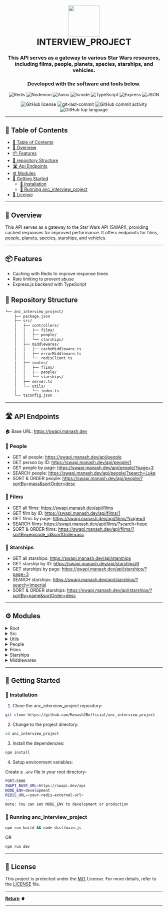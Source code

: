 <div align="center">
<h1 align="center">
<img src="https://github.com/ManashJBofficial/anc_interview_project/assets/51418862/8be87acb-07e3-4db4-b18e-4c72f8300690" width="100" />
<br>INTERVIEW_PROJECT</h1>
<h3>This API serves as a gateway to various Star Wars resources, including films, people, planets, species, starships, and vehicles.</h3>
<h3>Developed with the software and tools below.</h3>

<p align="center">
<img src="https://img.shields.io/badge/Redis-DC382D.svg?style=flat-square&logo=Redis&logoColor=white" alt="Redis" />
<img src="https://img.shields.io/badge/Nodemon-76D04B.svg?style=flat-square&logo=Nodemon&logoColor=white" alt="Nodemon" />
<img src="https://img.shields.io/badge/Axios-5A29E4.svg?style=flat-square&logo=Axios&logoColor=white" alt="Axios" />
<img src="https://img.shields.io/badge/tsnode-3178C6.svg?style=flat-square&logo=ts-node&logoColor=white" alt="tsnode" />
<img src="https://img.shields.io/badge/TypeScript-3178C6.svg?style=flat-square&logo=TypeScript&logoColor=white" alt="TypeScript" />
<img src="https://img.shields.io/badge/Express-000000.svg?style=flat-square&logo=Express&logoColor=white" alt="Express" />
<img src="https://img.shields.io/badge/JSON-000000.svg?style=flat-square&logo=JSON&logoColor=white" alt="JSON" />
</p>
<img src="https://img.shields.io/github/license/ManashJBofficial/anc_interview_project?style=flat-square&color=5D6D7E" alt="GitHub license" />
<img src="https://img.shields.io/github/last-commit/ManashJBofficial/anc_interview_project?style=flat-square&color=5D6D7E" alt="git-last-commit" />
<img src="https://img.shields.io/github/commit-activity/m/ManashJBofficial/anc_interview_project?style=flat-square&color=5D6D7E" alt="GitHub commit activity" />
<img src="https://img.shields.io/github/languages/top/ManashJBofficial/anc_interview_project?style=flat-square&color=5D6D7E" alt="GitHub top language" />
</div>

---

## 📖 Table of Contents
- [📖 Table of Contents](#-table-of-contents)
- [📍 Overview](#-overview)
- [📦 Features](#-features)
- [📂 repository Structure](#-repository-structure)
- [🛣 Api Endpoints](#-api-endpoints)
- [⚙️ Modules](#modules)
- [🚀 Getting Started](#-getting-started)
    - [🔧 Installation](#-installation)
    - [🤖 Running anc_interview_project](#-running-anc_interview_project)
- [📄 License](#-license)

---


## 📍 Overview

This API serves as a gateway to the Star Wars API (SWAPI), providing cached responses for improved performance. It offers endpoints for films, people, planets, species, starships, and vehicles.

---

## 📦 Features

- Caching with Redis to improve response times
- Rate limiting to prevent abuse
- Express.js backend with TypeScript


## 📂 Repository Structure

```sh
└── anc_interview_project/
    ├── package.json
    ├── src/
    │   ├── controllers/
    │   │   ├── films/
    │   │   ├── people/
    │   │   └── starships/
    │   ├── middlewares/
    │   │   ├── cacheMiddleware.ts
    │   │   ├── errorMiddleware.ts
    │   │   └── redisClient.ts
    │   ├── routes/
    │   │   ├── flims/
    │   │   ├── people/
    │   │   └── starships/
    │   ├── server.ts
    │   └── utils/
    │       └── index.ts
    └── tsconfig.json

```

---
## 🛣 API Endpoints

 :house: Base URL: https://swapi.manash.dev

### 👤 People

- GET all people: https://swapi.manash.dev/api/people
- GET person by ID: https://swapi.manash.dev/api/people/1  
- GET people by page: https://swapi.manash.dev/api/people/?page=3
- SEARCH people: https://swapi.manash.dev/api/people/?search=Luke  
- SORT & ORDER people: https://swapi.manash.dev/api/people/?sortBy=mass&sortOrder=desc

### 🎥 Films 

- GET all films: https://swapi.manash.dev/api/films
- GET film by ID: https://swapi.manash.dev/api/films/1
- GET films by page: https://swapi.manash.dev/api/films/?page=3 
- SEARCH films: https://swapi.manash.dev/api/films/?search=hope
- SORT & ORDER films: https://swapi.manash.dev/api/films/?sortBy=episode_id&sortOrder=asc

### 🚀 Starships

- GET all starships: https://swapi.manash.dev/api/starships
- GET starship by ID: https://swapi.manash.dev/api/starships/9
- GET starships by page: https://swapi.manash.dev/api/starships/?page=3
- SEARCH starships: https://swapi.manash.dev/api/starships/?search=Imperial
- SORT & ORDER starships: https://swapi.manash.dev/api/starships/?sortBy=name&sortOrder=desc


---

## ⚙️ Modules

<details closed><summary>Root</summary>

| File                                                                                               | Summary       |
| ---                                                                                                | ---           |
| [tsconfig.json](https://github.com/ManashJBofficial/anc_interview_project/blob/main/tsconfig.json) | ► Typescript Configuration File |
| [package.json](https://github.com/ManashJBofficial/anc_interview_project/blob/main/package.json)   | ► Npm Package Manager File |

</details>

<details closed><summary>Src</summary>

| File                                                                                           | Summary       |
| ---                                                                                            | ---           |
| [server.ts](https://github.com/ManashJBofficial/anc_interview_project/blob/main/src/server.ts) | ► Entrypoint of the API |

</details>

<details closed><summary>Utils</summary>

| File                                                                                               | Summary       |
| ---                                                                                                | ---           |
| [index.ts](https://github.com/ManashJBofficial/anc_interview_project/blob/main/src/utils/index.ts) | ► Main utility function File |

</details>

<details closed><summary>People</summary>

| File                                                                                                                                              | Summary       |
| ---                                                                                                                                               | ---           |
| [peopleRoute.ts](https://github.com/ManashJBofficial/anc_interview_project/blob/main/src/routes/people/peopleRoute.ts)                            | ► People Route API File |
| [getPeopleById.ts](https://github.com/ManashJBofficial/anc_interview_project/blob/main/src/controllers/people/getPeopleById.ts)                   | ► People Controller File to get people data by ID |
| [getAllPeopleController.ts](https://github.com/ManashJBofficial/anc_interview_project/blob/main/src/controllers/people/getAllPeopleController.ts) | ► People Controller File to get all peoples data |

</details>

<details closed><summary>Flims</summary>

| File                                                                                                                | Summary       |
| ---                                                                                                                 | ---           |
| [filmsRoute.ts](https://github.com/ManashJBofficial/anc_interview_project/blob/main/src/routes/flims/filmsRoute.ts) | ► Films Route API File |
| [getFilmsController.ts](https://github.com/ManashJBofficial/anc_interview_project/blob/main/src/controllers/films/getFilmsController.ts) | ► Films Controller File to get all films data |
| [getFilmsById.ts](https://github.com/ManashJBofficial/anc_interview_project/blob/main/src/controllers/films/getFilmsById.ts)             | ► Films Controller File to get films data by ID |

</details>

<details closed><summary>Starships</summary>

| File                                                                                                                                                 | Summary       |
| ---                                                                                                                                                  | ---           |
| [starShipsRoute.ts](https://github.com/ManashJBofficial/anc_interview_project/blob/main/src/routes/starships/starShipsRoute.ts)                      | ► Starships Route API File |
| [getStarshipsController.ts](https://github.com/ManashJBofficial/anc_interview_project/blob/main/src/controllers/starships/getStarshipsController.ts) | ► Starships Controller File to get all starships data  |
| [getStarshipsById.ts](https://github.com/ManashJBofficial/anc_interview_project/blob/main/src/controllers/starships/getStarshipsById.ts)             | ► Starships Controller File to get starships data by ID |

</details>

<details closed><summary>Middlewares</summary>

| File                                                                                                                         | Summary       |
| ---                                                                                                                          | ---           |
| [errorMiddleware.ts](https://github.com/ManashJBofficial/anc_interview_project/blob/main/src/middlewares/errorMiddleware.ts) | ► Error & Not Found Middleware File |
| [cacheMiddleware.ts](https://github.com/ManashJBofficial/anc_interview_project/blob/main/src/middlewares/cacheMiddleware.ts) | ► Redis Cache Middleware File |
| [redisClient.ts](https://github.com/ManashJBofficial/anc_interview_project/blob/main/src/middlewares/redisClient.ts)         | ► Redis Client File |

</details>

</details>

---

## 🚀 Getting Started

### 🔧 Installation

1. Clone the anc_interview_project repository:
```sh
git clone https://github.com/ManashJBofficial/anc_interview_project
```

2. Change to the project directory:
```sh
cd anc_interview_project
```

3. Install the dependencies:
```sh
npm install
```
4. Setup environment variables: 

Create a `.env` file in your root directory-

```sh
PORT=5000
SWAPI_BASE_URL=https://swapi.dev/api
NODE_ENV=development
REDIS_URL=<your-redis-external-url>
---
Note: You can set NODE_ENV to development or production
```

### 🤖 Running anc_interview_project

```sh
npm run build && node dist/main.js
```
OR
```sh
npm run dev
```

---
## 📄 License

This project is protected under the [MIT](https://choosealicense.com/licenses/mit/#) License. For more details, refer to the [LICENSE](https://github.com/ManashJBofficial/anc_interview_project/blob/main/LICENSE) file.

---

[**Return**](#Top) ⬆️

---
